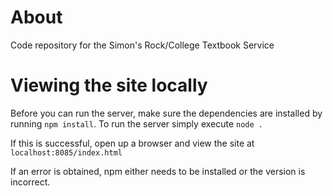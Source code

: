 # About
Code repository for the Simon's Rock/College Textbook Service

# Viewing the site locally
Before you can run the server, make sure the dependencies are installed by running <code>npm install</code>.
To run the server simply execute <code>node .</code>

If this is successful, open up a browser and view the site at <code>localhost:8085/index.html</code>

If an error is obtained, npm either needs to be installed or the version is incorrect. 
